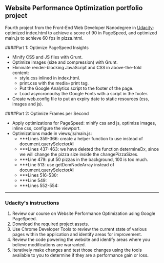 ## Website Performance Optimization portfolio project

Fourth project from the Front-End Web Developer Nanodegree in <a href="http://www.udacity.com" target="_blank">Udacity</a>:<br>
optimized index.html to achieve a score of 90 in PageSpeed, and optimized main.js to achieve 60 fps in pizza.html.

####Part 1: Optimize PageSpeed Insights 

- Minify CSS and JS files with Grunt.
- Optimize images (size and compression) with Grunt.
- Eliminate render-blocking JavaScript and CSS in above-the-fold content:
  - style.css inlined in index.html.
  - print.css with the media=print tag.
  - Put the Google Analytics script to the footer of the page.
  - Load asyncronoulsy the Google Fonts with a script in the footer.
- Create web.config file to put an expiry date to static resources (css, images and js).

####Part 2: Optimize Frames per Second 

- Apply optimizations for PageSpeed: minify css and js, optimize images, inline css, configure the viewport.
- Optimizations made in views/js/main.js:
  - ***Lines 359-366: create a helper function to use instead of document.querySelectorAll
  - ***Lines 437-463: we have deleted the function determineDx, since we will change the pizza size inside the changePizzaSizes. 
  - ***Line 479: put 50 pizzas in the background, 100 is too much.
  - ***Line 513: use getDomNodeArray instead of document.querySelectorAll
  - ***Lines 516-530: 
  - ***Line 549: 
  - ***Lines 552-554: 


-----------------------------------------------

### Udacity's instructions

1. Review our course on Website Performance Optimization using Google PageSpeed.
2. Download the required project assets.
3. Use Chrome Developer Tools to review the current state of various pages within the application and identify areas for improvement.
4. Review the code powering the website and identify areas where you believe modifications are warranted.
5. Iteratively make changes and test those changes using the tools available to you to determine if they are a performance gain or loss.
